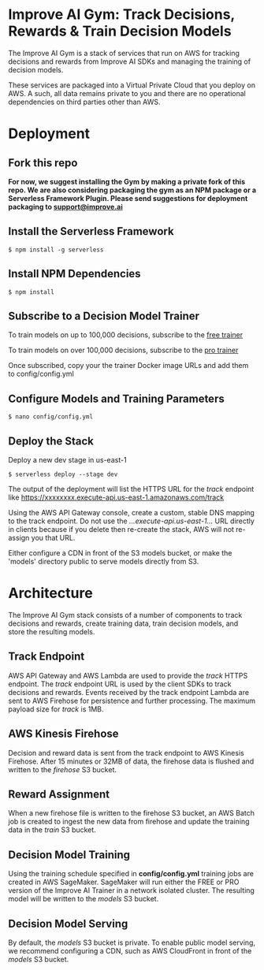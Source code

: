 # Improve AI Gym: Track Decisions, Rewards & Train Decision Models

The Improve AI Gym is a stack of services that run on AWS for tracking decisions and rewards from Improve AI SDKs and managing the training of decision models.

These services are packaged into a Virtual Private Cloud that you deploy on AWS.  A such, all data remains private to you and there are no operational dependencies on third parties other than AWS.

# Deployment

## Fork this repo

**For now, we suggest installing the Gym by making a private fork of this repo. We are also considering packaging the gym as an NPM package or a Serverless Framework Plugin. Please send suggestions for deployment packaging to support@improve.ai**

## Install the Serverless Framework

```console
$ npm install -g serverless
```

## Install NPM Dependencies
 
```console
$ npm install
```

## Subscribe to a Decision Model Trainer

To train models on up to 100,000 decisions, subscribe to the [free trainer](https://aws.amazon.com/marketplace/pp/prodview-pyqrpf5j6xv6g)

To train models on over 100,000 decisions, subscribe to the [pro trainer](https://aws.amazon.com/marketplace/pp/prodview-adchtrf2zyvow)

Once subscribed, copy your the trainer Docker image URLs and add them to config/config.yml

## Configure Models and Training Parameters

```console
$ nano config/config.yml
```

## Deploy the Stack

Deploy a new dev stage in us-east-1

```console
$ serverless deploy --stage dev
```

The output of the deployment will list the HTTPS URL for the *track* endpoint like https://xxxxxxxx.execute-api.us-east-1.amazonaws.com/track

Using the AWS API Gateway console, create a custom, stable DNS mapping to the track endpoint. Do not use the *...execute-api.us-east-1...* URL directly in clients because if you delete then re-create the stack, AWS will not re-assign you that URL.

Either configure a CDN in front of the S3 models bucket, or make the 'models' directory public to serve models directly from S3.

# Architecture

The Improve AI Gym stack consists of a number of components to track decisions and rewards, create training data, train decision models, and store the resulting models.

## Track Endpoint

AWS API Gateway and AWS Lambda are used to provide the *track* HTTPS endpoint. The *track* endpoint URL is used by the client SDKs to track decisions and rewards. Events received by the track endpoint Lambda are sent to AWS Firehose for persistence and further processing. The maximum payload size for *track* is 1MB.

## AWS Kinesis Firehose

Decision and reward data is sent from the track endpoint to AWS Kinesis Firehose. After 15 minutes or 32MB of data, the firehose data is flushed and written to the *firehose* S3 bucket.

## Reward Assignment

When a new firehose file is written to the firehose S3 bucket, an AWS Batch job is created to ingest the new data from firehose and update the training data in the *train* S3 bucket.

## Decision Model Training

Using the training schedule specified in **config/config.yml** training jobs are created in AWS SageMaker.  SageMaker will run either the FREE or PRO version of the Improve AI Trainer in a network isolated cluster. The resulting model will be written to the *models* S3 bucket.

## Decision Model Serving

By default, the *models* S3 bucket is private. To enable public model serving, we recommend configuring a CDN, such as AWS CloudFront in front of the *models* S3 bucket.
